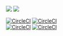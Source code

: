 <p>
  <img src="https://github-readme-stats.vercel.app/api?username=devatherock&show_icons=true&theme=dark"/>
  <img src="https://github-readme-stats.vercel.app/api/top-langs?username=devatherock&layout=compact&theme=dark"/>
</p>

[![CircleCI](https://github-readme-stats.vercel.app/api/pin?username=devatherock&repo=simple-slack&theme=dark)](https://github.com/devatherock/simple-slack)
[![CircleCI](https://github-readme-stats.vercel.app/api/pin?username=devatherock&repo=simple-yaml&theme=dark)](https://github.com/devatherock/simple-yaml)<br>
[![CircleCI](https://github-readme-stats.vercel.app/api/pin?username=devatherock&repo=changelog-updater&theme=dark)](https://github.com/devatherock/changelog-updater)
[![CircleCI](https://github-readme-stats.vercel.app/api/pin?username=devatherock&repo=ldap-search-api&theme=dark)](https://github.com/devatherock/ldap-search-api)
